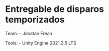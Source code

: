 # Entregable de disparos temporizados


Team:
    - Jonatan Frean

Tools:
    - Unity Engine 2021.3.5 LTS
